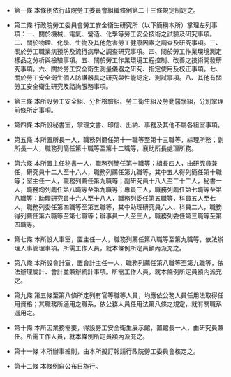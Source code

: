 * 第一條 本條例依行政院勞工委員會組織條例第二十三條規定制定之。

* 第二條 行政院勞工委員會勞工安全衛生研究所（以下簡稱本所）掌理左列事項：一、關於機械、電氣、營造、化學等勞工安全技術之試驗及研究事項。二、關於物理、化學、生物及其他危害勞工健康因素之調查及研究事項。三、關於勞工職業病預防及流行病學之調查研究事項。四、關於勞工作業環境測定樣品之分析與檢驗事項。五、關於勞工作業環境工程控制、改善之技術開發研究事項。六、關於勞工安全衛生測量儀器之研究、指定使用及校正事項。七、關於勞工安全衛生個人防護器具之研究與性能認定、測試事項。八、其他有關勞工安全衛生研究及諮詢服務事項。

* 第三條 本所設勞工安全組、分析檢驗組、勞工衛生組及勞動醫學組，分別掌理前條所定事項。

* 第四條 本所設秘書室，掌理文書、印信、出納、事務及其他不屬各組室事項。

* 第五條 本所置所長一人，職務列簡任第十一職等至第十三職等，綜理所務；副所長一人，職務列簡任第十職等至第十二職等，襄助所長處理所務。

* 第六條 本所置主任秘書一人，職務列簡任第十職等；組長四人，由研究員兼任，研究員十二人至十六人，職務列薦任第九職等，其中五人得列簡任第十職等；室主任一人，職務列薦任第九職等；副研究員十八人至二十二人，秘書一人，職務均列薦任第八職等至第九職等；專員三人，職務列薦任第七職等至第八職等；助理研究員十六人至十八人，職務列委任第五職等，科員五人至七人，職務列委任第四職等至第五職等，其中助理研究員六人、科員二人，職務得列薦任第六職等至第七職等；辦事員一人至三人，職務列委任第三職等至第四職等。

* 第七條 本所設人事室，置主任一人，職務列薦任第八職等至第九職等，依法辦理人事管理事項。所需工作人員，就本條例所定員額內派充之。

* 第八條 本所設會計室，置會計主任一人，職務列薦任第八職等至第九職等，依法辦理歲計、會計並兼辦統計事項。所需工作人員，就本條例所定員額內派充之。

* 第九條 第五條至第八條所定列有官等職等人員，均應依公務人員任用法取得任用資格；其職務所適用之職系，依公務人員任用法第八條之規定，就有關職系選用之。

* 第十條 本所因業務需要，得設勞工安全衛生展示館，置館長一人，由研究員兼任。所需工作人員，就本條例所定員額內派充之。

* 第十一條 本所辦事細則，由本所擬訂報請行政院勞工委員會核定之。

* 第十二條 本條例自公布日施行。

